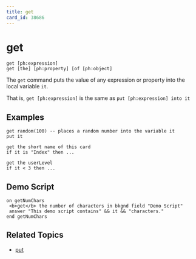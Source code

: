 ```yaml
---
title: get
card_id: 38686
---
```


# get

```
get [ph:expression]
get [the] [ph:property] [of [ph:object]
```

The `get` command puts the value of any expression or property into the local variable `it`.   

That is, `get [ph:expression]` is the same as `put [ph:expression] into it`

## Examples

```
get random(100) -- places a random number into the variable it
put it

get the short name of this card
if it is "Index" then ...

get the userLevel
if it < 3 then ...
```

## Demo Script

```
on getNumChars
 <b>get</b> the number of characters in bkgnd field "Demo Script"
 answer "This demo script contains" && it && "characters."
end getNumChars
```

## Related Topics

* [put](/HyperTalkReference/commands/put)
